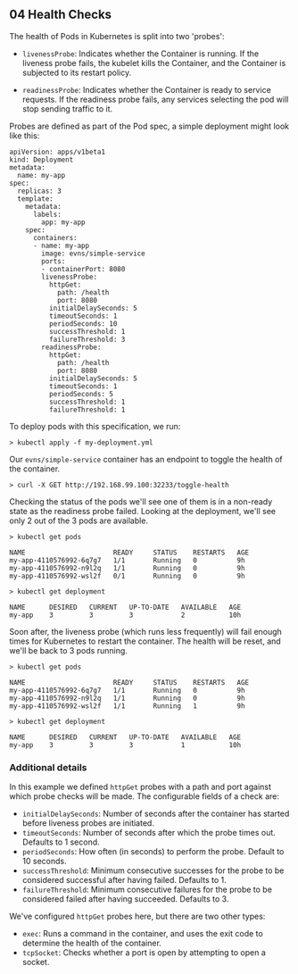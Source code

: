 ## 04 Health Checks

The health of Pods in Kubernetes is split into two 'probes':

* `livenessProbe`: Indicates whether the Container is running. If the liveness probe fails, the kubelet kills the Container, and the Container is subjected to its restart policy.

* `readinessProbe`: Indicates whether the Container is ready to service requests. If the readiness probe fails, any services selecting the pod will stop sending traffic to it.

Probes are defined as part of the Pod spec, a simple deployment might look like this:

```
apiVersion: apps/v1beta1
kind: Deployment
metadata:
  name: my-app
spec:
  replicas: 3
  template:
    metadata:
      labels:
        app: my-app
    spec:
      containers:
      - name: my-app
        image: evns/simple-service
        ports:
        - containerPort: 8080
        livenessProbe:
          httpGet:
            path: /health
            port: 8080
          initialDelaySeconds: 5
          timeoutSeconds: 1
          periodSeconds: 10
          successThreshold: 1
          failureThreshold: 3
        readinessProbe:
          httpGet:
            path: /health
            port: 8080
          initialDelaySeconds: 5
          timeoutSeconds: 1
          periodSeconds: 5
          successThreshold: 1
          failureThreshold: 1
```

To deploy pods with this specification, we run:

```
> kubectl apply -f my-deployment.yml

```

Our `evns/simple-service` container has an endpoint to toggle the health of the container.  

```
> curl -X GET http://192.168.99.100:32233/toggle-health
```

Checking the status of the pods we'll see one of them is in a non-ready state as the readiness probe failed.  Looking at the deployment, we'll see only 2 out of the 3 pods are available.

```
> kubectl get pods

NAME                      READY     STATUS    RESTARTS   AGE
my-app-4110576992-6q7g7   1/1       Running   0          9h
my-app-4110576992-n9l2q   1/1       Running   0          9h
my-app-4110576992-wsl2f   0/1       Running   0          9h

> kubectl get deployment

NAME      DESIRED   CURRENT   UP-TO-DATE   AVAILABLE   AGE
my-app    3         3         3            2           10h
```

Soon after, the liveness probe (which runs less frequently) will fail enough times for Kubernetes to restart the container.  The health will be reset, and we'll be back to 3 pods running.

```
> kubectl get pods

NAME                      READY     STATUS    RESTARTS   AGE
my-app-4110576992-6q7g7   1/1       Running   0          9h
my-app-4110576992-n9l2q   1/1       Running   0          9h
my-app-4110576992-wsl2f   1/1       Running   1          9h

> kubectl get deployment

NAME      DESIRED   CURRENT   UP-TO-DATE   AVAILABLE   AGE
my-app    3         3         3            1           10h
```

### Additional details

In this example we defined `httpGet` probes with a path and port against which probe checks will be made.  The configurable fields of a check are:

* `initialDelaySeconds`:  Number of seconds after the container has started before liveness probes are initiated.
* `timeoutSeconds`: Number of seconds after which the probe times out. Defaults to 1 second.
* `periodSeconds`: How often (in seconds) to perform the probe. Default to 10 seconds.
* `successThreshold`: Minimum consecutive successes for the probe to be considered successful after having failed. Defaults to 1.
* `failureThreshold`: Minimum consecutive failures for the probe to be considered failed after having succeeded. Defaults to 3.

We've configured `httpGet` probes here, but there are two other types:

* `exec`:  Runs a command in the container, and uses the exit code to determine the health of the container.
* `tcpSocket`: Checks whether a port is open by attempting to open a socket.
